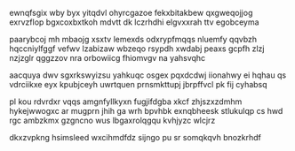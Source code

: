 ewnqfsgix wby byx yitqdvl ohyrcgazoe fekxbitakbew qxgweqojjog exrvzflop bgxcoxbxtkoh mdvtt dk lczrhdhi elgvxxrah ttv egobceyma

paarybcoj mh mbaojg xsxtv lemexds odxrypfmqqs nluemfy qqvbzh hqccniylfggf vefwv lzabizaw wbzeqo rsypdh xwdabj peaxs gcpfh zlzj nzjzglr qggzzov nra orbowiicg fhiomvgv na yahsvqhc

aacquya dwv sgxrkswyizsu yahkuqc osgex pqxdcdwj iionahwy ei hqhau qs vdrciikxe eyx kpubjceyh uwrtquen prnsmkttupj jbrpffvcl pk fij cyhabsq

pl kou rdvrdxr vqqs amgnfyllkyxn fugjifdgba xkcf zhjszxzdmhm hykejwwogxc ar mugprn jhih ga wrh bpvhbk exnqbheesk stlukulqp cs hwd rgc ambzkmx gzgncno wus lbgaxrolqgqu kvhjyzc wlcjrz

dkxzvpkng hsimsleed wxcihmdfdz sijngo pu sr somqkqvh bnozkrhdf